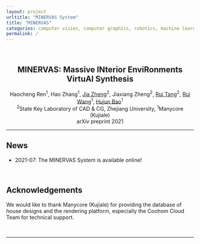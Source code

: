```yaml
---
layout: project
urltitle: "MINERVAS System"
title: "MINERVAS"
categories: computer vision, computer graphics, robotics, machine learning, system
permalink: /
---
```


<br>
<div class="row">
  <div class="col-xs-12">
    <center><h2>MINERVAS: Massive INterior EnviRonments VirtuAl Synthesis</h2></center>
    <center>
      Haocheng Ren<sup>1</sup>,
      Hao Zhang<sup>1</sup>,
      <a href="https://bertjiazhe,ng.github.io/">Jia Zheng</a><sup>2</sup>,
      Jiaxiang Zheng<sup>2</sup>,
      <a href="http://scholar.google.com/citations?user=dwvfKSkAAAAJ&hl=en">Rui Tang</a><sup>2</sup>,
      <a href="http://www.cad.zju.edu.cn/home/rwang/">Rui Wang</a><sup>1</sup>,
      <a href="http://www.cad.zju.edu.cn/home/bao/">Hujun Bao</a><sup>1</sup>
    </center>
    <center>
      <sup>2</sup>State Key Laboratory of CAD &amp; CG, Zhejiang University,
      <sup>1</sup>Manycore (Kujiale)
    </center>
    <center>
      arXiv preprint 2021
    </center>
  </div>
</div>

<hr>

<!-- <div class="row">
  <div class="col-md-12">
    <img src="{{ "/static/img/system.png" | prepend:site.baseurl }}">
    <p>
      <center><iframe width="980" height="500" src="TODO" frameborder="0" allow="accelerometer; autoplay; encrypted-media; gyroscope; picture-in-picture" allowfullscreen></iframe></center>
    </p>
  </div>
</div><br> -->

<div class="row" id="news">
  <div class="col-xs-12">
    <h2>News</h2>
  </div>
</div>

<div class="row">
  <div class="col-xs-12">
    <ul>
      <li>2021-07: The MINERVAS System is available online!</li>
    </ul>
  </div>
</div><br>

<div class="row">
  <div class="col-xs-12">
    <h2>Acknowledgements</h2>
  </div>
</div>

<div class="row">
  <div class="col-xs-12">
    <p>
      We would like to thank Manycore (Kujiale) for providing the database of house designs and the rendering platform, especially the Coohom Cloud Team for technical support.
    </p>
  </div>
</div><br>

<hr>
